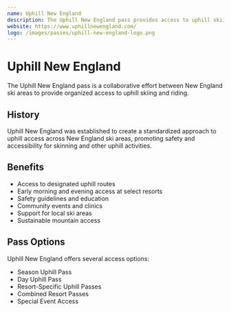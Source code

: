 ```yaml
---
name: Uphill New England
description: The Uphill New England pass provides access to uphill skiing at participating New England ski areas.
website: https://www.uphillnewengland.com/
logo: /images/passes/uphill-new-england-logo.png
---
```


# Uphill New England

The Uphill New England pass is a collaborative effort between New England ski areas to provide organized access to uphill skiing and riding.

## History

Uphill New England was established to create a standardized approach to uphill access across New England ski areas, promoting safety and accessibility for skinning and other uphill activities.

## Benefits

- Access to designated uphill routes
- Early morning and evening access at select resorts
- Safety guidelines and education
- Community events and clinics
- Support for local ski areas
- Sustainable mountain access

## Pass Options

Uphill New England offers several access options:
- Season Uphill Pass
- Day Uphill Pass
- Resort-Specific Uphill Passes
- Combined Resort Passes
- Special Event Access
